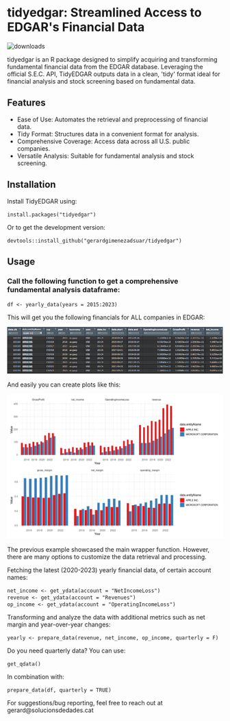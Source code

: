 # tidyedgar: Streamlined Access to EDGAR's Financial Data

![downloads](https://cranlogs.r-pkg.org/badges/grand-total/tidyedgar)

tidyedgar is an R package designed to simplify acquiring and transforming fundamental financial data from the EDGAR database. Leveraging the official S.E.C. API, TidyEDGAR outputs data in a clean, 'tidy' format ideal for financial analysis and stock screening based on fundamental data.

## Features

-   Ease of Use: Automates the retrieval and preprocessing of financial data.
-   Tidy Format: Structures data in a convenient format for analysis.
-   Comprehensive Coverage: Access data across all U.S. public companies.
-   Versatile Analysis: Suitable for fundamental analysis and stock screening.

## Installation

Install TidyEDGAR using:

```         
install.packages("tidyedgar")
```

Or to get the development version:

```         
devtools::install_github("gerardgimenezadsuar/tidyedgar")
```

## Usage

### Call the following function to get a comprehensive fundamental analysis dataframe:

```         
df <- yearly_data(years = 2015:2023)
```

This will get you the following financials for ALL companies in EDGAR:

![](man/figures/Selection_900.png)

And easily you can create plots like this:

![](man/figures/apple_vs_microsoft.png)

The previous example showcased the main wrapper function. However, there are many options to customize the data retrieval and processing.

Fetching the latest (2020-2023) yearly financial data, of certain account names:

```         
net_income <- get_ydata(account = "NetIncomeLoss")
revenue <- get_ydata(account = "Revenues")
op_income <- get_ydata(account = "OperatingIncomeLoss")
```

Transforming and analyze the data with additional metrics such as net margin and year-over-year changes:

```         
yearly <- prepare_data(revenue, net_income, op_income, quarterly = F)
```

Do you need quarterly data? You can use:

```         
get_qdata()
```

In combination with:

```         
prepare_data(df, quarterly = TRUE)
```

For suggestions/bug reporting, feel free to reach out at gerard\@solucionsdedades.cat
